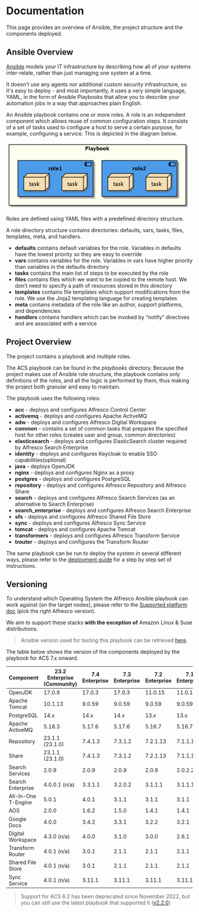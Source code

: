 # Documentation

This page provides an overview of Ansible, the project structure and the components deployed.

## Ansible Overview

[Ansible](https://www.ansible.com/overview/how-ansible-works) models your IT infrastructure by describing how all of your systems inter-relate, rather than just managing one system at a time.

It doesn't use any agents nor additional custom security infrastructure, so it's easy to deploy - and most importantly, it uses a very simple language, YAML, in the form of Ansible Playbooks that allow you to describe your automation jobs in a way that approaches plain English.

An Ansible playbook contains one or more roles. A role is an independent component which allows reuse of common configuration steps. It consists of a set of tasks used to configure a host to serve a certain purpose, for example, configuring a service. This is depicted in the diagram below.

![Playbook Overview](./resources/playbook-overview.png)

Roles are defined using YAML files with a predefined directory structure.

A role directory structure contains directories: defaults, vars, tasks, files, templates, meta, and handlers.

* **defaults** contains default variables for the role. Variables in defaults have the lowest priority so they are easy to override
* **vars** contains variables for the role. Variables in vars have higher priority than variables in the defaults directory
* **tasks** contains the main list of steps to be executed by the role
* **files** contains files which we want to be copied to the remote host. We don’t need to specify a path of resources stored in this directory
* **templates** contains file templates which support modifications from the role. We use the Jinja2 templating language for creating templates
* **meta** contains metadata of the role like an author, support platforms, and dependencies
* **handlers** contains handlers which can be invoked by “notify” directives and are associated with a service

## Project Overview

The project contains a playbook and multiple roles.

The ACS playbook can be found in the _playbooks_ directory. Because the project makes use of Ansible role structure, the playbook contains only definitions of the roles, and all the logic is performed by them, thus making the project both granular and easy to maintain.

The playbook uses the following roles:

* **acc** - deploys and configures Alfresco Control Center
* **activemq** - deploys and configures Apache ActiveMQ
* **adw** - deploys and configures Alfresco Digital Workspace
* **common** - contains a set of common tasks that prepares the specified host
  for other roles (creates user and group, common directories)
* **elasticsearch** - deploys and configures ElasticSearch cluster required by
  Alfresco Search Enterprise
* **identity** - deploys and configures Keycloak to enable SSO
  capabilities(optional)
* **java** - deploys OpenJDK
* **nginx** - deploys and configures Nginx as a proxy
* **postgres** - deploys and configures PostgreSQL
* **repository** - deploys and configures Alfresco Repository and Alfresco Share
* **search** - deploys and configures Alfresco Search Services (as
  an alternative to Search Enterprise)
* **search_enterprise** - deploys and configures Alfresco Search Enterprise
* **sfs** - deploys and configures Alfresco Shared File Store
* **sync** - deploys and configures Alfresco Sync Service
* **tomcat** - deploys and configures Apache Tomcat
* **transformers** - deploys and configures Alfresco Transform Service
* **trouter** - deploys and configures the Transform Router

The same playbook can be run to deploy the system in several different ways,
please refer to the [deployment guide](./deployment-guide.md) for a step by step
set of instructions.

## Versioning

To understand which Operating System the Alfresco Ansible playbook can work
against (on the target nodes), please refer to the [Supported
platform doc](https://docs.alfresco.com/content-services/latest/support/) (pick
the right Alfresco version).

We aim to support these stacks **with the exception of** Amazon Linux & Suse
distributions.

> Ansible version used for testing this playbook can be retrieved [here](https://github.com/Alfresco/alfresco-ansible-deployment/blob/master/Pipfile#L7).

The table below shows the version of the components deployed by the playbook for ACS 7.x onward.

| Component           | 23.2 Enterprise (Community) | 7.4 Enterprise | 7.3 Enterprise | 7.2 Enterprise | 7.1 Enterprise | 7.0 Enterprise |
|---------------------|-----------------------------|----------------|----------------|----------------|----------------|----------------|
| OpenJDK             | 17.0.9                      | 17.0.3         | 17.0.3         | 11.0.15        | 11.0.15        | 11.0.15        |
| Apache Tomcat       | 10.1.13                     | 9.0.59         | 9.0.59         | 9.0.59         | 9.0.59         | 8.5.76         |
| PostgreSQL          | 14.x                        | 14.x           | 14.x           | 13.x           | 13.x           | 13.x           |
| Apache ActiveMQ     | 5.18.3                      | 5.17.6         | 5.17.6         | 5.16.7         | 5.16.7         | 5.16.7         |
| Repository          | 23.1.1 (23.1.0)             | 7.4.1.3        | 7.3.1.2        | 7.2.1.13       | 7.1.1.10       | 7.0.1.4        |
| Share               | 23.1.1 (23.1.0)             | 7.4.1.3        | 7.3.1.2        | 7.2.1.13       | 7.1.1.10       | 7.0.1.4        |
| Search Services     | 2.0.9                       | 2.0.9          | 2.0.9          | 2.0.9          | 2.0.2.2        | 2.0.1.1        |
| Search Enterprise   | 4.0.0.1 (n/a)               | 3.3.1.1        | 3.2.0.2        | 3.1.1.1        | 3.1.1.1        | n/a            |
| All-In-One T-Engine | 5.0.1                       | 4.0.1          | 3.1.1          | 3.1.1          | 3.1.1          | 2.3.10         |
| AOS                 | 2.0.0                       | 1.6.2          | 1.5.0          | 1.4.1          | 1.4.1          | 1.4.0          |
| Google Docs         | 4.0.0                       | 3.4.2          | 3.3.1          | 3.2.2          | 3.2.1          | 3.2.1          |
| Digital Workspace   | 4.3.0 (n/a)                 | 4.0.0          | 3.1.0          | 3.0.0          | 2.6.1          | 2.1.0          |
| Transform Router    | 4.0.1 (n/a)                 | 3.0.1          | 2.1.1          | 2.1.1          | 2.1.1          | 1.3.2          |
| Shared File Store   | 4.0.1 (n/a)                 | 3.0.1          | 2.1.1          | 2.1.1          | 2.1.1          | 0.13.0         |
| Sync Service        | 4.0.1 (n/a)                 | 3.11.1         | 3.11.1         | 3.11.1         | 3.11.1         | 3.4.0          |

> Support for ACS 6.2 has been deprecated since November 2022, but you can still use the latest playbook that supported it ([v2.2.0](https://github.com/Alfresco/alfresco-ansible-deployment/releases/tag/v2.2.0))
